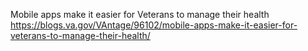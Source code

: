 Mobile apps make it easier for Veterans to manage their health
https://blogs.va.gov/VAntage/96102/mobile-apps-make-it-easier-for-veterans-to-manage-their-health/